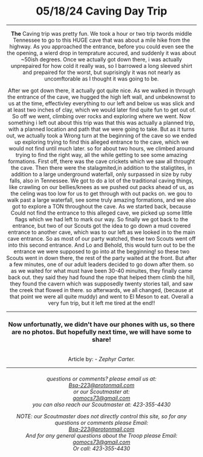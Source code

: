 <h1>05/18/24 Caving  Day Trip</h1>
<hr>

<p>
<strong>The</strong> Caving trip was pretty fun. We took a hour or two trip twords middle Tennessee to go to this HUGE cave that was about a mile hike from the highway.
As you approached the entrance, before you could even see the the opening, a wierd drop in temprature accured, and suddenly it was about ~50ish degrees. Once we actually got
down there, i was actually unprepaired for how cold it really was, so I barrowed a long sleeved shirt and prepaired for the worst,  but suprisingly it was not nearly as uncomftorable
as I thought it was going to be.
</p>

<p>After we got down there, it actually got quite nice. As we walked in through the entrance of the cave, we hugged the high left wall, and unbeknownst to us at the time, 
effectivley everything to our left and below us was slick and at least two inches of clay, which we would later find quite fun to get out of. So off we went, climbing over rocks
and exploring where we went. Now something i left out about this trip was that this was actually a planned trip, with a planned location and path that we were going to take.
But as it turns out, we actually took a Wrong turn at the beginning of the cave so we ended up exploring trying to find this alleged entrance to the cave, which we would not find
until much later. so for about two hours, we climbed around trying to find the right way, all the while getting to see some amazing formations. First off, there was the cave crickets
which we saw all throught the cave. Then there were the stalagmited,in addition to the staligtites, in addition to a large underground waterfall, only surpassed in size by ruby falls,
 also in Tennessee. We got to do a lot of the traditional caving things, like crawling on our bellies/knees as we pushed out packs ahead of us, as the celing was too low for us to get 
through with out packs on. we gou to walk past a large waterfall, see some truly amazing formations, and we also got to explore a TON throughout the cave. As we started back, because 
Could not find the entrance to this alleged cave, we picked up some little flags which we had left to mark our way. So finally we got back to the entrance, but two of our Scouts 
got the idea to go down a mud covered entrance to another cave, which was to our left as we looked in to the main cave entrance. So as most of our party watched, these two Scouts 
went off into this second entrance. And Lo and Behold, this would turn out to be the entrance we were supposed to go into at the begginning! so these two Scouts went in down there, 
the rest of the party waited at the front. But after a few minutes, one of our adult leaders decided to go down after them. so as we waited for what must have been 30-40 minuites,
they finally came back out. they said they had found the rope that helped them climb the hill, they found the cavern which was supposedly twenty stories tall, and saw the creek that 
flowed in there. so afterwards, we all changed, (because at that point we were all quite muddy) and went to El Meson to eat. Overall a very fun trip, but it left me tired at the end!!
</p>

<hr>

  <h3>Now unfortunatly, we didn't have our phones with us, so there are no photos. But hopefully next time, we will have some to share!</h3>

<br>
Article by: <em> - Zephyr Carter.</em>
<hr>

<h6>

  questions or comments? please email us at:  <br>
<a href="mailto:Bsa-223@protonmail.com">Bsa-223@protonmail.com </a> 
  <br> 
  or our Scoutmaster at: 
<br>
<a href="mailto:gomocs73@gmail.com">gomocs73@gmail.com</a>
  <br>
  you can also reach our Scoutmaster at:
   423-355-4430

<p>

  NOTE: our Scoutmaster does not directly control this site, so for any questions or comments please Email: 
  <br>
<a href="mailto:Bsa-223@protonmail.com">Bsa-223@protonmail.com </a>
<br> And for any general questions about the Troop please Email:
<br>
<a href="mailto:gomocs73@gmail.com">gomocs73@gmail.com</a>
  <br>
Or call:  423-355-4430
  </p>
  </h6>



<style>

body {

text-align: center;

  
}

.UlLeft {

text-align: left;
  
}
  
.ImageTxt {

text-align: left;
  
}

  .ImageLeft {

  text-align: left;
    
  }





  
</style>

